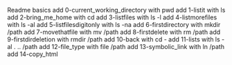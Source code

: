 Readme basics
add 0-current_working_directory with pwd
add 1-listit with ls
add 2-bring_me_home with cd
add 3-listfiles with ls -l
add 4-listmorefiles with ls -al
add 5-listfilesdigitonly with ls -na
add 6-firstdirectory with mkdir /path
add 7-movethatfile with mv /path
add 8-firstdelete with rm /path
add 9-firstdirdeletion with rmdir /path
add 10-back with cd -
add 11-lists with ls -al . .. /path
add 12-file_type with file /path
add 13-symbolic_link with ln /path
add 14-copy_html 
